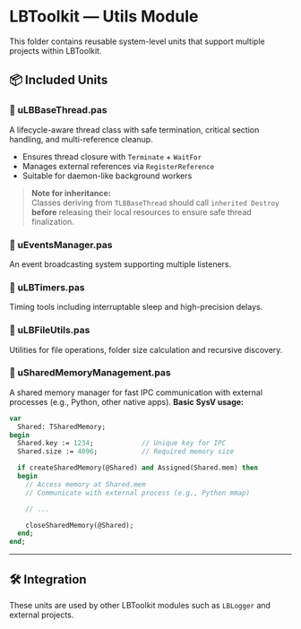 # LBToolkit — Utils Module

This folder contains reusable system-level units that support multiple projects within LBToolkit.

## 📦 Included Units

### 🔹 uLBBaseThread.pas
A lifecycle-aware thread class with safe termination, critical section handling, and multi-reference cleanup.

- Ensures thread closure with `Terminate` + `WaitFor`
- Manages external references via `RegisterReference`
- Suitable for daemon-like background workers

> **Note for inheritance:**  
> Classes deriving from `TLBBaseThread` should call `inherited Destroy` **before** releasing their local resources to ensure safe thread finalization.

### 🔹 uEventsManager.pas
An event broadcasting system supporting multiple listeners.

### 🔹 uLBTimers.pas
Timing tools including interruptable sleep and high-precision delays.

### 🔹 uLBFileUtils.pas
Utilities for file operations, folder size calculation and recursive discovery.

### 🔹 uSharedMemoryManagement.pas
A shared memory manager for fast IPC communication with external processes (e.g., Python, other native apps).
**Basic SysV usage:**
```pascal
var
  Shared: TSharedMemory;
begin
  Shared.key := 1234;            // Unique key for IPC
  Shared.size := 4096;           // Required memory size

  if createSharedMemory(@Shared) and Assigned(Shared.mem) then
  begin
    // Access memory at Shared.mem
    // Communicate with external process (e.g., Python mmap)

    // ...

    closeSharedMemory(@Shared);
  end;
end;
```

---

## 🛠 Integration

These units are used by other LBToolkit modules such as `LBLogger` and external projects.
